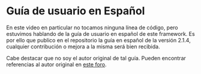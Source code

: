 # Guía de usuario en Español

En este video en particular no tocamos ninguna línea de código, pero estuvimos hablando de la guía de usuario en español de este framework. Es por ello que publico en el repositorio la guía en español de la versión 2.1.4, cualquier contribución o mejora a la misma será bien recibida.

Cabe destacar que no soy el autor original de tal guía. Pueden encontrar referencias al autor original en [este foro](http://foro.escodeigniter.com/viewtopic.php?f=5&t=812).